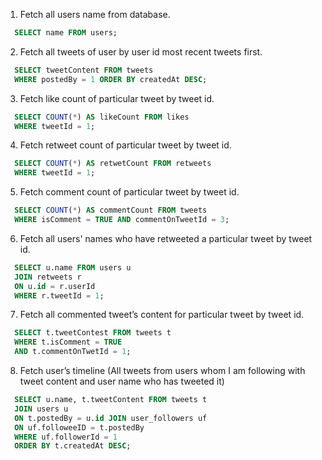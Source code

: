  1. Fetch all users name from database.
```sql
  SELECT name FROM users;
```

 2. Fetch all tweets of user by user id most recent tweets first.
```sql
  SELECT tweetContent FROM tweets
  WHERE postedBy = 1 ORDER BY createdAt DESC;
```

 3. Fetch like count of particular tweet by tweet id.
```sql
  SELECT COUNT(*) AS likeCount FROM likes
  WHERE tweetId = 1;
```

 4. Fetch retweet count of particular tweet by tweet id.
```sql
  SELECT COUNT(*) AS retwetCount FROM retweets
  WHERE tweetId = 1;
```

 5. Fetch comment count of particular tweet by tweet id.
```sql
  SELECT COUNT(*) AS commentCount FROM tweets
  WHERE isComment = TRUE AND commentOnTweetId = 3;
```

 6. Fetch all users' names who have retweeted a particular tweet by tweet id.
```sql
  SELECT u.name FROM users u
  JOIN retweets r 
  ON u.id = r.userId 
  WHERE r.tweetId = 1;
```
 7. Fetch all commented tweet’s content for particular tweet by tweet id.
```sql
  SELECT t.tweetContest FROM tweets t 
  WHERE t.isComment = TRUE 
  AND t.commentOnTwetId = 1;
```

 8. Fetch user’s timeline (All tweets from users whom I am following with tweet content and user name who has tweeted it)
```sql
  SELECT u.name, t.tweetContent FROM tweets t 
  JOIN users u
  ON t.postedBy = u.id JOIN user_followers uf 
  ON uf.followeeID = t.postedBy
  WHERE uf.followerId = 1 
  ORDER BY t.createdAt DESC;
```
#